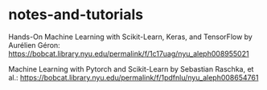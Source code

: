 # notes-and-tutorials
Hands-On Machine Learning with Scikit-Learn, Keras, and TensorFlow by Aurélien Géron:
https://bobcat.library.nyu.edu/permalink/f/1c17uag/nyu_aleph008955021

Machine Learning with Pytorch and Scikit-Learn by Sebastian Raschka, et al.:
https://bobcat.library.nyu.edu/permalink/f/1pdfnlu/nyu_aleph008654761
